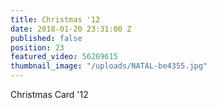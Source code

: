 ```yaml
---
title: Christmas '12
date: 2018-01-20 23:31:00 Z
published: false
position: 23
featured_video: 56269615
thumbnail_image: "/uploads/NATAL-be4355.jpg"
---
```


Christmas Card '12